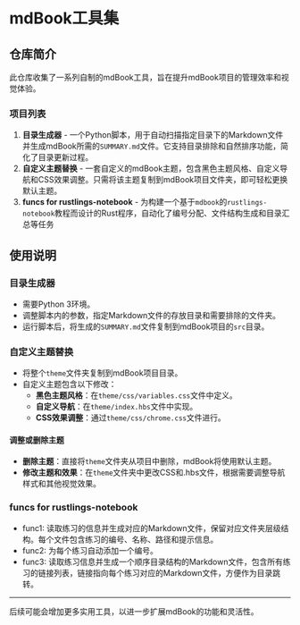 # mdBook工具集 

## 仓库简介

此仓库收集了一系列自制的mdBook工具，旨在提升mdBook项目的管理效率和视觉体验。

### 项目列表

1. **目录生成器** - 一个Python脚本，用于自动扫描指定目录下的Markdown文件并生成mdBook所需的`SUMMARY.md`文件。它支持目录排除和自然排序功能，简化了目录更新过程。
2. **自定义主题替换** - 一套自定义的mdBook主题，包含黑色主题风格、自定义导航和CSS效果调整。只需将该主题复制到mdBook项目文件夹，即可轻松更换默认主题。
3. **funcs for rustlings-notebook** - 为构建一个基于`mdbook`的`rustlings-notebook`教程而设计的Rust程序，自动化了编号分配、文件结构生成和目录汇总等任务

## 使用说明

### 目录生成器

- 需要Python 3环境。
- 调整脚本内的参数，指定Markdown文件的存放目录和需要排除的文件夹。
- 运行脚本后，将生成的`SUMMARY.md`文件复制到mdBook项目的`src`目录。

### 自定义主题替换

- 将整个`theme`文件夹复制到mdBook项目目录。
- 自定义主题包含以下修改：
  - **黑色主题风格**：在`theme/css/variables.css`文件中定义。
  - **自定义导航**：在`theme/index.hbs`文件中实现。
  - **CSS效果调整**：通过`theme/css/chrome.css`文件进行。

#### 调整或删除主题

- **删除主题**：直接将`theme`文件夹从项目中删除，mdBook将使用默认主题。
- **修改主题和效果**：在`theme`文件夹中更改CSS和.hbs文件，根据需要调整导航样式和其他视觉效果。

### funcs for rustlings-notebook

- func1: 读取练习的信息并生成对应的Markdown文件，保留对应文件夹层级结构。每个文件包含练习的编号、名称、路径和提示信息。
- func2: 为每个练习自动添加一个编号。
- func3: 读取练习信息并生成一个顺序目录结构的Markdown文件，包含所有练习的链接列表，链接指向每个练习对应的Markdown文件，方便作为目录跳转。

---
后续可能会增加更多实用工具，以进一步扩展mdBook的功能和灵活性。
